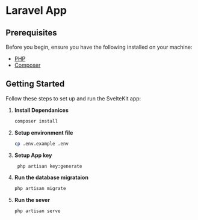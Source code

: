 # Laravel App

## Prerequisites

Before you begin, ensure you have the following installed on your machine:

- [PHP](https://www.php.net/downloads)
- [Composer](https://getcomposer.org/download/)

## Getting Started

Follow these steps to set up and run the SvelteKit app:

1. **Install Dependanices**

   ```bash
   composer install


2. **Setup environment file**

   ```bash
   cp .env.example .env

3. **Setup App key**

   ```bash
    php artisan key:generate


4. **Run the database migrataion**

   ```bash
   php artisan migrate

5. **Run the sever**

   ```bash
   php artisan serve


